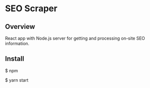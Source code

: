 # SEO Scraper

## Overview

React app with Node.js server for getting and processing on-site SEO information.

## Install

<!-- To install all the packages listed in the package.json: -->
$ npm
<!-- Run the app in your localhost: -->
$ yarn start
<!-- Check the console for any issues and if there are check the package.json for any dependencies missing  -->


